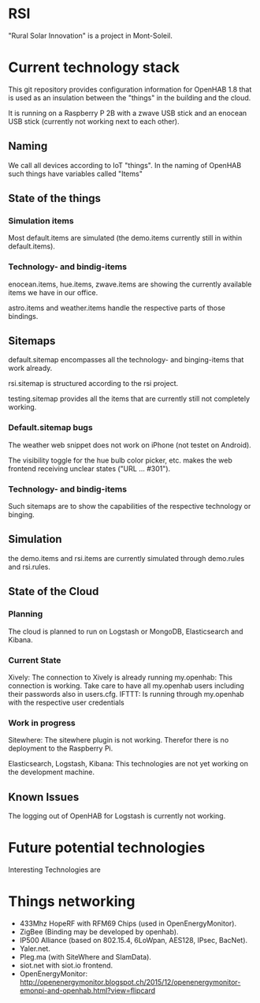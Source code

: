 # RSI
"Rural Solar Innovation" is a project in Mont-Soleil. 

# Current technology stack
This git repository provides configuration information for OpenHAB 1.8 that is used as an 
insulation between the "things" in the building and the cloud.   

It is running on a Raspberry P 2B with a zwave USB stick and an enocean USB stick (currently not working next to each other).

## Naming
We call all devices according to IoT "things". In the naming of OpenHAB such things have 
variables called "Items" 

## State of the things
### Simulation items
Most default.items are simulated (the demo.items currently still in within default.items).

### Technology- and bindig-items
enocean.items, hue.items, zwave.items are showing the currently available items we have in our office. 

astro.items and weather.items handle the respective parts of those bindings.

## Sitemaps
default.sitemap encompasses all the technology- and binging-items that work already. 

rsi.sitemap is structured according to the rsi project.

testing.sitemap provides all the items that are currently still not completely working.

### Default.sitemap bugs
The weather web snippet does not work on iPhone (not testet on Android).

The visibility toggle for the hue bulb color picker, etc. makes the web frontend receiving unclear states ("URL ... #301").

### Technology- and bindig-items
Such sitemaps are to show the capabilities of the respective technology or binging.

## Simulation
the demo.items and rsi.items are currently simulated through demo.rules and rsi.rules.

## State of the Cloud
### Planning
The cloud is planned to run on Logstash or MongoDB, Elasticsearch and Kibana. 

### Current State
Xively: The connection to Xively is already running
my.openhab: This connection is working. Take care to have all my.openhab users including their passwords also in users.cfg.
IFTTT: Is running through my.openhab with the respective user credentials

### Work in progress
Sitewhere: The sitewhere plugin is not working. Therefor there is no deployment to the Raspberry Pi.

Elasticsearch, Logstash, Kibana: This technologies are not yet working on the development machine. 

## Known Issues
The logging out of OpenHAB for Logstash is currently not working. 

# Future potential technologies
Interesting Technologies are 

# Things networking
* 433Mhz HopeRF with RFM69 Chips (used in OpenEnergyMonitor).
* ZigBee (Binding may be developed by openhab).
* IP500 Alliance (based on 802.15.4,  6LoWpan, AES128, IPsec, BacNet).
* Yaler.net.
* Pleg.ma (with SiteWhere and SlamData). 
* siot.net with siot.io frontend.
* OpenEnergyMonitor: http://openenergymonitor.blogspot.ch/2015/12/openenergymonitor-emonpi-and-openhab.html?view=flipcard 

